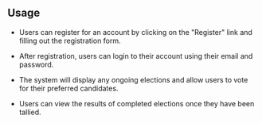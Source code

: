 
## Usage

- Users can register for an account by clicking on the "Register" link and filling out the registration form.

- After registration, users can login to their account using their email and password.

- The system will display any ongoing elections and allow users to vote for their preferred candidates.

- Users can view the results of completed elections once they have been tallied.
